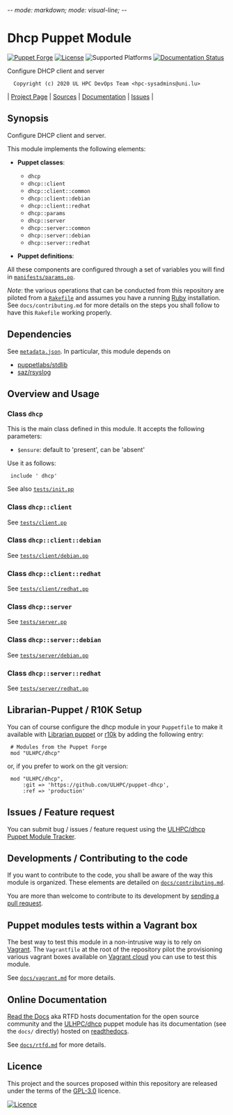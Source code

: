 -*- mode: markdown; mode: visual-line;  -*-

# Dhcp Puppet Module 

[![Puppet Forge](http://img.shields.io/puppetforge/v/ULHPC/dhcp.svg)](https://forge.puppetlabs.com/ULHPC/dhcp)
[![License](http://img.shields.io/:license-GPL3.0-blue.svg)](LICENSE)
![Supported Platforms](http://img.shields.io/badge/platform-debian-lightgrey.svg)
[![Documentation Status](https://readthedocs.org/projects/ulhpc-puppet-dhcp/badge/?version=latest)](https://readthedocs.org/projects/ulhpc-puppet-dhcp/?badge=latest)

Configure DHCP client and server

      Copyright (c) 2020 UL HPC DevOps Team <hpc-sysadmins@uni.lu>
      

| [Project Page](https://github.com/ULHPC/puppet-dhcp) | [Sources](https://github.com/ULHPC/puppet-dhcp) | [Documentation](https://ulhpc-puppet-dhcp.readthedocs.org/en/latest/) | [Issues](https://github.com/ULHPC/puppet-dhcp/issues) |

## Synopsis

Configure DHCP client and server.

This module implements the following elements: 

* __Puppet classes__:
    - `dhcp` 
    - `dhcp::client` 
    - `dhcp::client::common` 
    - `dhcp::client::debian` 
    - `dhcp::client::redhat` 
    - `dhcp::params` 
    - `dhcp::server` 
    - `dhcp::server::common` 
    - `dhcp::server::debian` 
    - `dhcp::server::redhat` 

* __Puppet definitions__: 

All these components are configured through a set of variables you will find in
[`manifests/params.pp`](manifests/params.pp). 

_Note_: the various operations that can be conducted from this repository are piloted from a [`Rakefile`](https://github.com/ruby/rake) and assumes you have a running [Ruby](https://www.ruby-lang.org/en/) installation.
See `docs/contributing.md` for more details on the steps you shall follow to have this `Rakefile` working properly. 

## Dependencies

See [`metadata.json`](metadata.json). In particular, this module depends on 

* [puppetlabs/stdlib](https://forge.puppetlabs.com/puppetlabs/stdlib)
* [saz/rsyslog](https://forge.puppetlabs.com/saz/rsyslog)

## Overview and Usage

### Class `dhcp`

This is the main class defined in this module.
It accepts the following parameters: 

* `$ensure`: default to 'present', can be 'absent'

Use it as follows:

     include ' dhcp'

See also [`tests/init.pp`](tests/init.pp)

### Class `dhcp::client`

See [`tests/client.pp`](tests/client.pp)
### Class `dhcp::client::debian`

See [`tests/client/debian.pp`](tests/client/debian.pp)
### Class `dhcp::client::redhat`

See [`tests/client/redhat.pp`](tests/client/redhat.pp)
### Class `dhcp::server`

See [`tests/server.pp`](tests/server.pp)
### Class `dhcp::server::debian`

See [`tests/server/debian.pp`](tests/server/debian.pp)
### Class `dhcp::server::redhat`

See [`tests/server/redhat.pp`](tests/server/redhat.pp)


## Librarian-Puppet / R10K Setup

You can of course configure the dhcp module in your `Puppetfile` to make it available with [Librarian puppet](http://librarian-puppet.com/) or
[r10k](https://github.com/adrienthebo/r10k) by adding the following entry:

     # Modules from the Puppet Forge
     mod "ULHPC/dhcp"

or, if you prefer to work on the git version: 

     mod "ULHPC/dhcp", 
         :git => 'https://github.com/ULHPC/puppet-dhcp',
         :ref => 'production' 

## Issues / Feature request

You can submit bug / issues / feature request using the [ULHPC/dhcp Puppet Module Tracker](https://github.com/ULHPC/puppet-dhcp/issues). 

## Developments / Contributing to the code 

If you want to contribute to the code, you shall be aware of the way this module is organized. 
These elements are detailed on [`docs/contributing.md`](contributing/index.md).

You are more than welcome to contribute to its development by [sending a pull request](https://help.github.com/articles/using-pull-requests). 

## Puppet modules tests within a Vagrant box

The best way to test this module in a non-intrusive way is to rely on [Vagrant](http://www.vagrantup.com/).
The `Vagrantfile` at the root of the repository pilot the provisioning various vagrant boxes available on [Vagrant cloud](https://atlas.hashicorp.com/boxes/search?utf8=%E2%9C%93&sort=&provider=virtualbox&q=svarrette) you can use to test this module.

See [`docs/vagrant.md`](vagrant.md) for more details. 

## Online Documentation

[Read the Docs](https://readthedocs.org/) aka RTFD hosts documentation for the open source community and the [ULHPC/dhcp](https://github.com/ULHPC/puppet-dhcp) puppet module has its documentation (see the `docs/` directly) hosted on [readthedocs](http://ulhpc-puppet-dhcp.rtfd.org).

See [`docs/rtfd.md`](rtfd.md) for more details.

## Licence

This project and the sources proposed within this repository are released under the terms of the [GPL-3.0](LICENCE) licence.


[![Licence](https://www.gnu.org/graphics/gplv3-88x31.png)](LICENSE)
